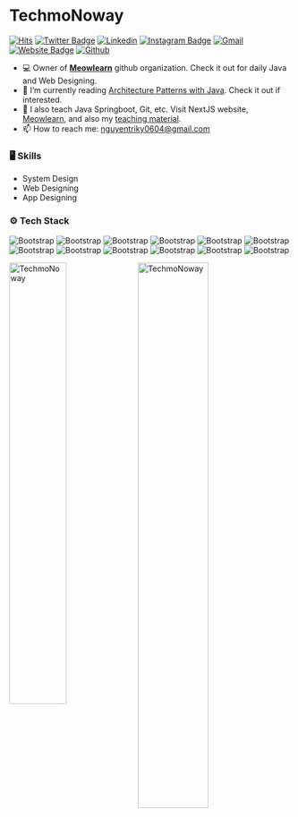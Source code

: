 # TechmoNoway

[![Hits](https://hits.seeyoufarm.com/api/count/incr/badge.svg?url=https%3A%2F%2Fgithub.com%2FTechmoNoway%2FTechmoNoway&count_bg=%2379C83D&title_bg=%23555555&icon=&icon_color=%23E7E7E7&title=Profile+Views&edge_flat=false)](https://hits.seeyoufarm.com)
[![Twitter Badge](https://img.shields.io/badge/-Twitter-1da1f2?labelColor=1da1f2&logo=twitter&logoColor=white&link=https://twitter.com/trikynguci)](https://twitter.com/trikynguci)
[![Linkedin](https://img.shields.io/badge/-LinkedIn-blue?style=flat&logo=Linkedin&logoColor=white)](https://www.linkedin.com/in/trí-kỳ-nguyễn-016050241/)
[![Instagram Badge](https://img.shields.io/badge/-Instagram-purple?logo=instagram&logoColor=white&link=https://instagram.com/KennyWill/)](https://www.instagram.com/KennyWill)
[![Gmail](https://img.shields.io/badge/-Gmail-c14438?style=flat&logo=Gmail&logoColor=white)](mailto:nguyentriky0604@gmail.com)
[![Website Badge](https://img.shields.io/badge/-Website-c14438?style=flat&logo=Google-Chrome&logoColor=white&link=https://pytopia.ai)](https://pytopia.ai)
[![Github](https://img.shields.io/github/followers/TechmoNoway?label=Follow&style=social)](https://github.com/TechmoNoway)

- 💻 Owner of [**Meowlearn**](https://github.com/TechmoNoway) github organization. Check it out for daily Java and Web Designing.
- 🤔 I’m currently reading [Architecture Patterns with Java](https://meowlearn.vercel.app). Check it out if interested.
- 🌱 I also teach Java Springboot, Git, etc. Visit NextJS website, [Meowlearn](https://www.meowlearn), and also my [teaching material](https://github.com/meowlearn).
- 📫 How to reach me: nguyentriky0604@gmail.com


### 🖥 Skills

- System Design
- Web Designing
- App Designing
### ⚙️ Tech Stack

![Bootstrap](https://img.shields.io/badge/-Java-05122A?style=for-the-badge&logo=Java&color=353535) ![Bootstrap](https://img.shields.io/badge/-Docker-05122A?style=for-the-badge&logo=Docker&color=353535) ![Bootstrap](https://img.shields.io/badge/-Kubernetes-05122A?style=for-the-badge&logo=Kubernetes&color=353535) ![Bootstrap](https://img.shields.io/badge/-Springboot-05122A?style=for-the-badge&logo=Springboot&color=353535) ![Bootstrap](https://img.shields.io/badge/-MongoDB-05122A?style=for-the-badge&logo=MongoDB&color=353535) ![Bootstrap](https://img.shields.io/badge/-MySQL-05122A?style=for-the-badge&logo=MySQL&color=353535) ![Bootstrap](https://img.shields.io/badge/-PostgreSQL-05122A?style=for-the-badge&logo=PostgreSQL&color=353535) ![Bootstrap](https://img.shields.io/badge/-ReactJS-05122A?style=for-the-badge&logo=ReactJS&color=353535) ![Bootstrap](https://img.shields.io/badge/-NextJS-05122A?style=for-the-badge&logo=NextJS&color=353535) ![Bootstrap](https://img.shields.io/badge/-NodeJS-05122A?style=for-the-badge&logo=NodeJS&color=353535) ![Bootstrap](https://img.shields.io/badge/-SQLSERVER-05122A?style=for-the-badge&logo=SQLSERVER&color=353535) ![Bootstrap](https://img.shields.io/badge/-Flutter-05122A?style=for-the-badge&logo=Flutter&color=353535)

<div>
  <img width="45%" align="left" src="https://github-readme-stats.vercel.app/api/top-langs?username=TechmoNoway&show_icons=true&locale=en&layout=compact" alt="TechmoNoway" />
  <img width="50%"  src="https://github-readme-streak-stats.herokuapp.com/?user=TechmoNoway&" alt="TechmoNoway" />
</div>



